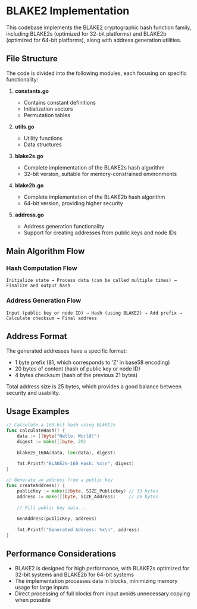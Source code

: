 # BLAKE2 Implementation

This codebase implements the BLAKE2 cryptographic hash function family, including BLAKE2s (optimized for 32-bit platforms) and BLAKE2b (optimized for 64-bit platforms), along with address generation utilities.

## File Structure

The code is divided into the following modules, each focusing on specific functionality:

1. **constants.go**
   - Contains constant definitions
   - Initialization vectors
   - Permutation tables

2. **utils.go**
   - Utility functions
   - Data structures

3. **blake2s.go**
   - Complete implementation of the BLAKE2s hash algorithm
   - 32-bit version, suitable for memory-constrained environments

4. **blake2b.go**
   - Complete implementation of the BLAKE2b hash algorithm
   - 64-bit version, providing higher security

5. **address.go**
   - Address generation functionality
   - Support for creating addresses from public keys and node IDs

## Main Algorithm Flow

### Hash Computation Flow
```
Initialize state → Process data (can be called multiple times) → Finalize and output hash
```

### Address Generation Flow
```
Input (public key or node ID) → Hash (using BLAKE2) → Add prefix → Calculate checksum → Final address
```

## Address Format

The generated addresses have a specific format:
- 1 byte prefix (81, which corresponds to 'Z' in base58 encoding)
- 20 bytes of content (hash of public key or node ID)
- 4 bytes checksum (hash of the previous 21 bytes)

Total address size is 25 bytes, which provides a good balance between security and usability.

## Usage Examples

```go
// Calculate a 160-bit hash using BLAKE2s
func calculateHash() {
    data := []byte("Hello, World!")
    digest := make([]byte, 20)
    
    blake2s_160A(data, len(data), digest)
    
    fmt.Printf("BLAKE2s-160 Hash: %x\n", digest)
}

// Generate an address from a public key
func createAddress() {
    publicKey := make([]byte, SIZE_Publickey) // 33 bytes
    address := make([]byte, SIZE_Address)     // 25 bytes
    
    // Fill public key data...
    
    GenAddress(publicKey, address)
    
    fmt.Printf("Generated Address: %x\n", address)
}
```

## Performance Considerations

- BLAKE2 is designed for high performance, with BLAKE2s optimized for 32-bit systems and BLAKE2b for 64-bit systems
- The implementation processes data in blocks, minimizing memory usage for large inputs
- Direct processing of full blocks from input avoids unnecessary copying when possible